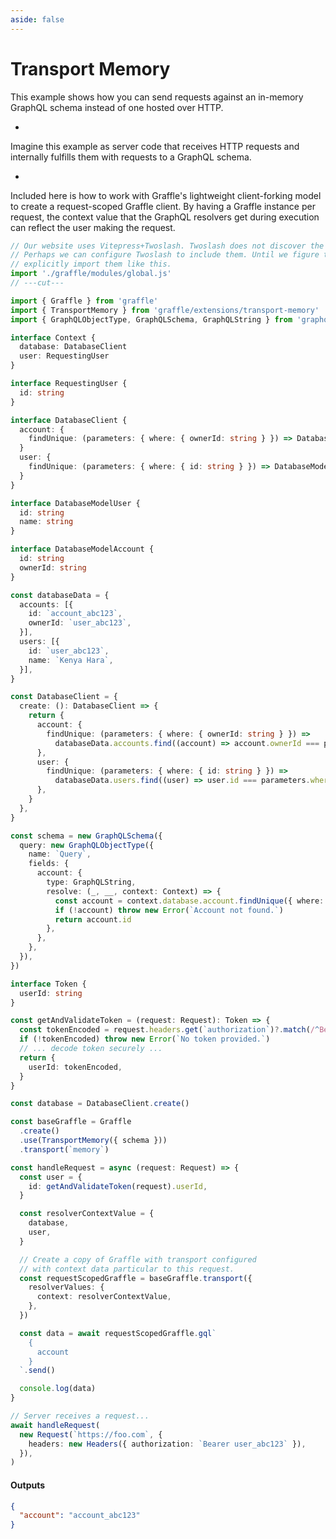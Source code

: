 ```yaml
---
aside: false
---
```


# Transport Memory

This example shows how you can send requests against an in-memory GraphQL schema instead of one hosted over HTTP.

-

Imagine this example as server code that receives HTTP requests and internally fulfills them with requests to a GraphQL schema.

-

Included here is how to work with Graffle's lightweight client-forking model to create a request-scoped Graffle client.
By having a Graffle instance per request, the context value that the GraphQL resolvers get during execution can reflect
the user making the request.

<!-- dprint-ignore-start -->
```ts twoslash
// Our website uses Vitepress+Twoslash. Twoslash does not discover the generated Graffle modules.
// Perhaps we can configure Twoslash to include them. Until we figure that out, we have to
// explicitly import them like this.
import './graffle/modules/global.js'
// ---cut---

import { Graffle } from 'graffle'
import { TransportMemory } from 'graffle/extensions/transport-memory'
import { GraphQLObjectType, GraphQLSchema, GraphQLString } from 'graphql'

interface Context {
  database: DatabaseClient
  user: RequestingUser
}

interface RequestingUser {
  id: string
}

interface DatabaseClient {
  account: {
    findUnique: (parameters: { where: { ownerId: string } }) => DatabaseModelAccount | undefined
  }
  user: {
    findUnique: (parameters: { where: { id: string } }) => DatabaseModelUser | undefined
  }
}

interface DatabaseModelUser {
  id: string
  name: string
}

interface DatabaseModelAccount {
  id: string
  ownerId: string
}

const databaseData = {
  accounts: [{
    id: `account_abc123`,
    ownerId: `user_abc123`,
  }],
  users: [{
    id: `user_abc123`,
    name: `Kenya Hara`,
  }],
}

const DatabaseClient = {
  create: (): DatabaseClient => {
    return {
      account: {
        findUnique: (parameters: { where: { ownerId: string } }) =>
          databaseData.accounts.find((account) => account.ownerId === parameters.where.ownerId),
      },
      user: {
        findUnique: (parameters: { where: { id: string } }) =>
          databaseData.users.find((user) => user.id === parameters.where.id),
      },
    }
  },
}

const schema = new GraphQLSchema({
  query: new GraphQLObjectType({
    name: `Query`,
    fields: {
      account: {
        type: GraphQLString,
        resolve: (_, __, context: Context) => {
          const account = context.database.account.findUnique({ where: { ownerId: context.user.id } })
          if (!account) throw new Error(`Account not found.`)
          return account.id
        },
      },
    },
  }),
})

interface Token {
  userId: string
}

const getAndValidateToken = (request: Request): Token => {
  const tokenEncoded = request.headers.get(`authorization`)?.match(/^Bearer\s+(.+)$/)?.[1]
  if (!tokenEncoded) throw new Error(`No token provided.`)
  // ... decode token securely ...
  return {
    userId: tokenEncoded,
  }
}

const database = DatabaseClient.create()

const baseGraffle = Graffle
  .create()
  .use(TransportMemory({ schema }))
  .transport(`memory`)

const handleRequest = async (request: Request) => {
  const user = {
    id: getAndValidateToken(request).userId,
  }

  const resolverContextValue = {
    database,
    user,
  }

  // Create a copy of Graffle with transport configured
  // with context data particular to this request.
  const requestScopedGraffle = baseGraffle.transport({
    resolverValues: {
      context: resolverContextValue,
    },
  })

  const data = await requestScopedGraffle.gql`
    {
      account
    }
  `.send()

  console.log(data)
}

// Server receives a request...
await handleRequest(
  new Request(`https://foo.com`, {
    headers: new Headers({ authorization: `Bearer user_abc123` }),
  }),
)
```
<!-- dprint-ignore-end -->

#### Outputs

<!-- dprint-ignore-start -->
```json
{
  "account": "account_abc123"
}
```
<!-- dprint-ignore-end -->
